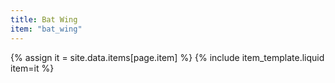 ```yaml
---
title: Bat Wing
item: "bat_wing"
---
```


{% assign it = site.data.items[page.item] %}
{% include item_template.liquid item=it %}

